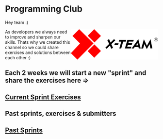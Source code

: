 # Programming Club

Hey team :)

<img align="right" height="100" src="./logo.png">

As developers we always need to improve and sharpen our skills.
Thats why we created this channel so we could share exercises and solutions between each other :)

## Each 2 weeks we will start a new "sprint" and share the exercises here =>
## [Current Sprint Exercises](./current.md)


## Past sprints, exercises & submitters
## [Past Sprints](./past.md)
